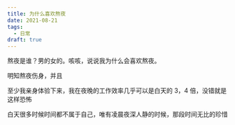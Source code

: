 ```yaml
---
title: 为什么喜欢熬夜
date: 2021-08-21
tags:
  - 日常
draft: true
---
```


熬夜是谁？男的女的。咳咳，说说我为什么会喜欢熬夜。

<!-- truncate -->

明知熬夜伤身，并且

至少我亲身体验下来，我在夜晚的工作效率几乎可以是白天的 3，4 倍，没错就是这样恐怖

白天很多时候时间都不属于自己，唯有凌晨夜深人静的时候，那段时间无比的珍惜
